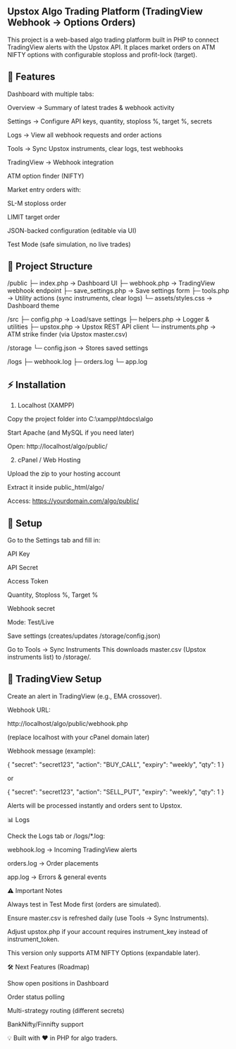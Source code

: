## Upstox Algo Trading Platform (TradingView Webhook → Options Orders)

This project is a web-based algo trading platform built in PHP to connect TradingView alerts with the Upstox API.
It places market orders on ATM NIFTY options with configurable stoploss and profit-lock (target).

##  🚀 Features

Dashboard with multiple tabs:

Overview → Summary of latest trades & webhook activity

Settings → Configure API keys, quantity, stoploss %, target %, secrets

Logs → View all webhook requests and order actions

Tools → Sync Upstox instruments, clear logs, test webhooks

TradingView → Webhook integration

ATM option finder (NIFTY)

Market entry orders with:

SL-M stoploss order

LIMIT target order

JSON-backed configuration (editable via UI)

Test Mode (safe simulation, no live trades)

## 📂 Project Structure
/public
  ├─ index.php          → Dashboard UI
  ├─ webhook.php        → TradingView webhook endpoint
  ├─ save_settings.php  → Save settings form
  ├─ tools.php          → Utility actions (sync instruments, clear logs)
  └─ assets/styles.css  → Dashboard theme

/src
  ├─ config.php         → Load/save settings
  ├─ helpers.php        → Logger & utilities
  ├─ upstox.php         → Upstox REST API client
  └─ instruments.php    → ATM strike finder (via Upstox master.csv)

/storage
  └─ config.json        → Stores saved settings

/logs
  ├─ webhook.log
  ├─ orders.log
  └─ app.log

## ⚡ Installation
1. Localhost (XAMPP)

Copy the project folder into C:\xampp\htdocs\algo

Start Apache (and MySQL if you need later)

Open: http://localhost/algo/public/

2. cPanel / Web Hosting

Upload the zip to your hosting account

Extract it inside public_html/algo/

Access: https://yourdomain.com/algo/public/

## 🔑 Setup

Go to the Settings tab and fill in:

API Key

API Secret

Access Token

Quantity, Stoploss %, Target %

Webhook secret

Mode: Test/Live

Save settings (creates/updates /storage/config.json)

Go to Tools → Sync Instruments
This downloads master.csv (Upstox instruments list) to /storage/.

## 📡 TradingView Setup

Create an alert in TradingView (e.g., EMA crossover).

Webhook URL:

http://localhost/algo/public/webhook.php


(replace localhost with your cPanel domain later)

Webhook message (example):

{ "secret": "secret123", "action": "BUY_CALL", "expiry": "weekly", "qty": 1 }


or

{ "secret": "secret123", "action": "SELL_PUT", "expiry": "weekly", "qty": 1 }


Alerts will be processed instantly and orders sent to Upstox.

📊 Logs

Check the Logs tab or /logs/*.log:

webhook.log → Incoming TradingView alerts

orders.log → Order placements

app.log → Errors & general events

⚠️ Important Notes

Always test in Test Mode first (orders are simulated).

Ensure master.csv is refreshed daily (use Tools → Sync Instruments).

Adjust upstox.php if your account requires instrument_key instead of instrument_token.

This version only supports ATM NIFTY Options (expandable later).

🛠️ Next Features (Roadmap)

Show open positions in Dashboard

Order status polling

Multi-strategy routing (different secrets)

BankNifty/Finnifty support

💡 Built with ❤️ in PHP for algo traders.